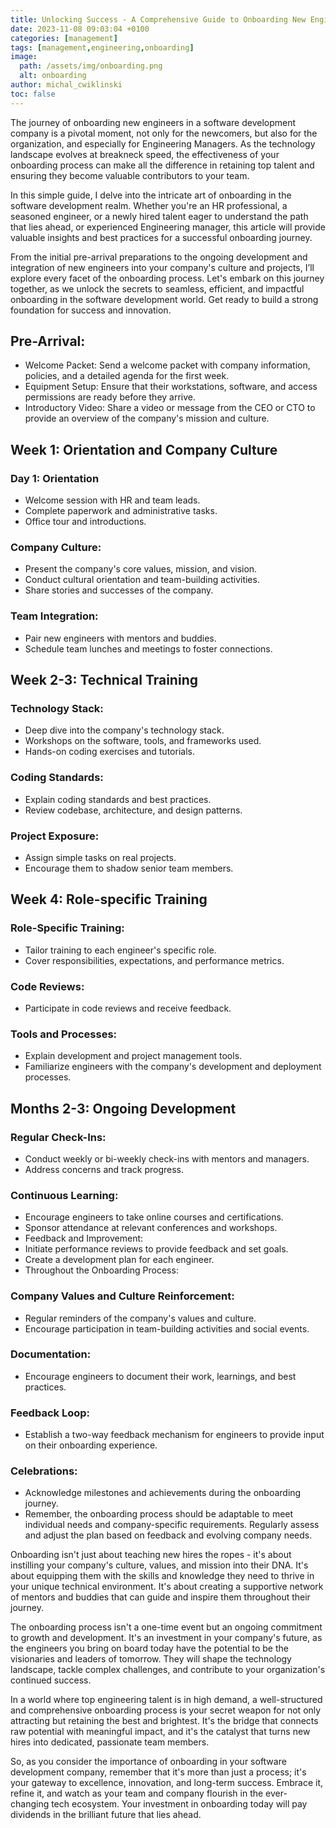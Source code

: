```yaml
---
title: Unlocking Success - A Comprehensive Guide to Onboarding New Engineers in Software Development
date: 2023-11-08 09:03:04 +0100
categories: [management]
tags: [management,engineering,onboarding]
image:
  path: /assets/img/onboarding.png
  alt: onboarding
author: michal_cwiklinski
toc: false
---
```


The journey of onboarding new engineers in a software development company is a pivotal moment, not only for the newcomers, but also for the organization, and especially for Engineering Managers.  As the technology landscape evolves at breakneck speed, the effectiveness of your onboarding process can make all the difference in retaining top talent and ensuring they become valuable contributors to your team.

In this simple guide, I delve into the intricate art of onboarding in the software development realm. Whether you're an HR professional, a seasoned engineer, or a newly hired talent eager to understand the path that lies ahead, or experienced Engineering manager, this article will provide valuable insights and best practices for a successful onboarding journey.

From the initial pre-arrival preparations to the ongoing development and integration of new engineers into your company's culture and projects, I’ll explore every facet of the onboarding process. Let's embark on this journey together, as we unlock the secrets to seamless, efficient, and impactful onboarding in the software development world. Get ready to build a strong foundation for success and innovation.

## Pre-Arrival:

- Welcome Packet: Send a welcome packet with company information, policies, and a detailed agenda for the first week.
- Equipment Setup: Ensure that their workstations, software, and access permissions are ready before they arrive.
- Introductory Video: Share a video or message from the CEO or CTO to provide an overview of the company's mission and culture.

## Week 1: Orientation and Company Culture
### Day 1: Orientation
- Welcome session with HR and team leads.
- Complete paperwork and administrative tasks.
- Office tour and introductions.
### Company Culture:
- Present the company's core values, mission, and vision.
- Conduct cultural orientation and team-building activities.
- Share stories and successes of the company.
### Team Integration:
- Pair new engineers with mentors and buddies.
- Schedule team lunches and meetings to foster connections.

## Week 2-3: Technical Training
### Technology Stack:
- Deep dive into the company's technology stack.
- Workshops on the software, tools, and frameworks used.
- Hands-on coding exercises and tutorials.
### Coding Standards:
- Explain coding standards and best practices.
- Review codebase, architecture, and design patterns.
### Project Exposure:
- Assign simple tasks on real projects.
- Encourage them to shadow senior team members.

## Week 4: Role-specific Training
### Role-Specific Training:
- Tailor training to each engineer's specific role.
- Cover responsibilities, expectations, and performance metrics.
### Code Reviews:
- Participate in code reviews and receive feedback.
### Tools and Processes:
- Explain development and project management tools.
- Familiarize engineers with the company's development and deployment processes.

## Months 2-3: Ongoing Development
### Regular Check-Ins:
- Conduct weekly or bi-weekly check-ins with mentors and managers.
- Address concerns and track progress.
### Continuous Learning:
- Encourage engineers to take online courses and certifications.
- Sponsor attendance at relevant conferences and workshops.
- Feedback and Improvement:
- Initiate performance reviews to provide feedback and set goals.
- Create a development plan for each engineer.
- Throughout the Onboarding Process:
### Company Values and Culture Reinforcement:
- Regular reminders of the company's values and culture.
- Encourage participation in team-building activities and social events.
### Documentation:
- Encourage engineers to document their work, learnings, and best practices.
### Feedback Loop:
- Establish a two-way feedback mechanism for engineers to provide input on their onboarding experience.
### Celebrations:
- Acknowledge milestones and achievements during the onboarding journey.
- Remember, the onboarding process should be adaptable to meet individual needs and company-specific requirements. Regularly assess and adjust the plan based on feedback and evolving company needs.

Onboarding isn't just about teaching new hires the ropes - it's about instilling your company's culture, values, and mission into their DNA. It's about equipping them with the skills and knowledge they need to thrive in your unique technical environment. It's about creating a supportive network of mentors and buddies that can guide and inspire them throughout their journey.

The onboarding process isn't a one-time event but an ongoing commitment to growth and development. It's an investment in your company's future, as the engineers you bring on board today have the potential to be the visionaries and leaders of tomorrow. They will shape the technology landscape, tackle complex challenges, and contribute to your organization's continued success.

In a world where top engineering talent is in high demand, a well-structured and comprehensive onboarding process is your secret weapon for not only attracting but retaining the best and brightest. It's the bridge that connects raw potential with meaningful impact, and it's the catalyst that turns new hires into dedicated, passionate team members.

So, as you consider the importance of onboarding in your software development company, remember that it's more than just a process; it's your gateway to excellence, innovation, and long-term success. Embrace it, refine it, and watch as your team and company flourish in the ever-changing tech ecosystem. Your investment in onboarding today will pay dividends in the brilliant future that lies ahead.



